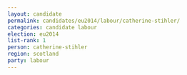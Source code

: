 ```yaml
---
layout: candidate
permalink: candidates/eu2014/labour/catherine-stihler/
categories: candidate labour
election: eu2014
list-rank: 1
person: catherine-stihler
region: scotland
party: labour
---
```

